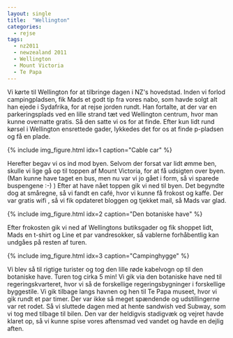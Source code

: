 ```yaml
---
layout: single
title:  "Wellington"
categories:
  - rejse
tags:
  - nz2011
  - newzealand 2011
  - Wellington
  - Mount Victoria
  - Te Papa
---
```

Vi kørte til Wellington for at tilbringe dagen i NZ's hovedstad. Inden vi forlod campingpladsen, fik Mads et godt tip fra vores nabo, som havde solgt alt han ejede i Sydafrika, for at rejse jorden rundt. Han fortalte, at der var en parkeringsplads ved en lille strand tæt ved Wellington centrum, hvor man kunne overnatte gratis. Så den satte vi os for at finde. Efter kun lidt rund kørsel i Wellington ensrettede gader, lykkedes det for os at finde p-pladsen og få en plade.

{% include img_figure.html idx=1 caption="Cable car" %}

Herefter begav vi os ind mod byen. Selvom der forsat var lidt ømme ben, skulle vi lige gå op til toppen af Mount Victoria, for at få udsigten over byen. (Man kunne have taget en bus, men nu var vi jo gået i form, så vi sparede buspengene :-) ) Efter at have nået toppen gik vi ned til byen. Det begyndte dog at småregne, så vi fandt en café, hvor vi kunne få frokost og kaffe. Der var gratis wifi , så vi fik opdateret bloggen og tjekket mail, så Mads var glad.

{% include img_figure.html idx=2 caption="Den botaniske have" %}

Efter frokosten gik vi ned af Wellingtons butiksgader og fik shoppet lidt, Mads en t-shirt og Line et par vandresokker, så vablerne forhåbentlig kan undgåes på resten af turen.

{% include img_figure.html idx=3 caption="Campinghygge" %}

Vi blev så til rigtige turister og tog den lille røde kabelvogn op til den botaniske have. Turen tog cirka 5 min! Vi gik via den botaniske have ned til regeringskvarteret, hvor vi så de forskellige regeringsbygninger i forskellige byggestile. Vi gik tilbage langs havnen og hen til Te Papa museet, hvor vi gik rundt et par timer. Der var ikke så meget spændende og udstillingerne var ret rodet. Så vi sluttede dagen med at hente sandwish ved Subway, som vi tog med tilbage til bilen. Den var der heldigvis stadigvæk og vejret havde klaret op, så vi kunne spise vores aftensmad ved vandet og havde en dejlig aften.
